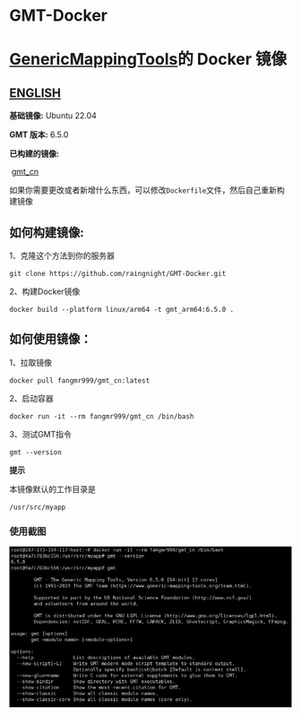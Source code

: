 # GMT-Docker
# [GenericMappingTools](https://github.com/GenericMappingTools/gmt.git)的 Docker 镜像

## [ENGLISH](README_EN.md)

**基础镜像:** Ubuntu 22.04

**GMT 版本:** 6.5.0

**已构建的镜像:** 

​	[gmt_cn](https://hub.docker.com/r/fangmr999/gmt_cn)	

如果你需要更改或者新增什么东西，可以修改`Dockerfile`文件，然后自己重新构建镜像

## 如何构建镜像:

1、克隆这个方法到你的服务器

```shell
git clone https://github.com/raingnight/GMT-Docker.git
```

2、构建Docker镜像

```
docker build --platform linux/arm64 -t gmt_arm64:6.5.0 .
```



## 如何使用镜像：

1、拉取镜像

```shell
docker pull fangmr999/gmt_cn:latest
```

2、启动容器

```shell
docker run -it --rm fangmr999/gmt_cn /bin/bash
```

3、测试GMT指令

```shell
gmt --version
```

**提示**

本镜像默认的工作目录是 

```shell
/usr/src/myapp
```



### 使用截图

![GMT使用截图](gmt_use.jpg)
